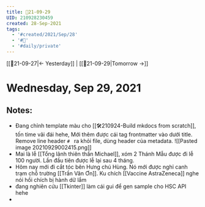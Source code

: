 ```yaml
---
title: 📝21-09-29
UID: 210928230459
created: 28-Sep-2021
tags:
  - '#created/2021/Sep/28'
  - '#📅'
  - '#daily/private'
---
```

[[📝21-09-27|<- Yesterday]] | [[📝21-09-29|Tomorrow ->]]
# Wednesday, Sep 29, 2021

## Notes:
- Đang chỉnh template màu cho [[🛠️210924-Build mkdocs from scratch]], tốn time vãi đái hehe, Mới thêm được cái tag frontmatter vào dưới title. Remove line header `# ` ra khỏi file, dùng header của metadata.
![[Pasted image 20210929002415.png]]
- Mai là lễ [[Tổng lãnh thiên thần Michael]], xóm 2 Thánh Mẫu được đi lễ 100 người. Lần đầu tiên được lễ lại sau 4 tháng.
- Hôm nay mới đi cắt tóc bên Hưng chú Hùng. Nó mới được nghỉ canh trạm chỗ trường [[Trần Văn Ơn]]. Ku chích [[Vaccine AstraZeneca]] nghe nói hồi chích bị hành dữ lắm
- đang nghiên cứu [[Tkinter]] làm cái gui để gen sample cho HSC API hehe
- 

